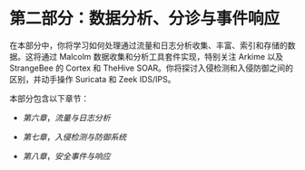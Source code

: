 # 第二部分：数据分析、分诊与事件响应

在本部分中，你将学习如何处理通过流量和日志分析收集、丰富、索引和存储的数据。这将通过 Malcolm 数据收集和分析工具套件实现，特别关注 Arkime 以及 StrangeBee 的 Cortex 和 TheHive SOAR。你将探讨入侵检测和入侵防御之间的区别，并动手操作 Suricata 和 Zeek IDS/IPS。

本部分包含以下章节：

+   *第六章*，*流量与日志分析*

+   *第七章*，*入侵检测与防御系统*

+   *第八章*，*安全事件与响应*
